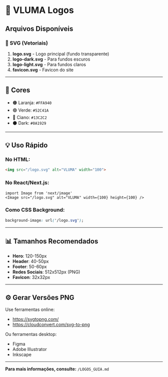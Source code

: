 # 🎨 VLUMA Logos

## Arquivos Disponíveis

### 📁 SVG (Vetoriais)

1. **logo.svg** - Logo principal (fundo transparente)
2. **logo-dark.svg** - Para fundos escuros
3. **logo-light.svg** - Para fundos claros
4. **favicon.svg** - Favicon do site

---

## 🎨 Cores

- 🟠 Laranja: `#FFA940`
- 🟢 Verde: `#52C41A`
- 🌊 Ciano: `#13C2C2`
- ⚫ Dark: `#0A1929`

---

## 💡 Uso Rápido

### No HTML:
```html
<img src="/logo.svg" alt="VLUMA" width="100">
```

### No React/Next.js:
```tsx
import Image from 'next/image'
<Image src="/logo.svg" alt="VLUMA" width={100} height={100} />
```

### Como CSS Background:
```css
background-image: url('/logo.svg');
```

---

## 📊 Tamanhos Recomendados

- **Hero**: 120-150px
- **Header**: 40-50px
- **Footer**: 50-60px
- **Redes Sociais**: 512x512px (PNG)
- **Favicon**: 32x32px

---

## ⚙️ Gerar Versões PNG

Use ferramentas online:
- https://svgtopng.com/
- https://cloudconvert.com/svg-to-png

Ou ferramentas desktop:
- Figma
- Adobe Illustrator
- Inkscape

---

**Para mais informações, consulte:** `/LOGOS_GUIA.md`
